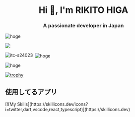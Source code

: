 <h1 align="center">Hi 👋, I'm RIKITO HIGA</h1>
<h3 align="center">A passionate developer in Japan</h3>

<p align="left"> <img src="https://komarev.com/ghpvc/?username=hoge&label=Profile%20views&color=0e75b6&style=flat" alt="hoge" /> </p>
<p align="left"> <a href="https://twitter.com/hoge" target="blank"><img src="https://img.shields.io/twitter/follow/itc-s24023?logo=twitter&style=for-the-badge" /></a> </p>


<p><img align="left" src="https://github-readme-stats.vercel.app/api/top-langs?username=hoge&show_icons=true&locale=en&layout=compact" alt="itc-s24023" /></p>
<p>&nbsp;<img align="center" src="https://github-readme-stats.vercel.app/api?username=hoge&show_icons=true&locale=en" alt="hoge" /></p>
<p><img align="center" src="https://github-readme-streak-stats.herokuapp.com/?user=hoge&" alt="hoge" /></p>

[![trophy](https://github-profile-trophy.vercel.app/?username=itc-s24023)](https://github.com/ryo-ma/github-profile-trophy)

<h2>使用してるアプリ</h2>[![My Skills](https://skillicons.dev/icons?i=twitter,dart,vscode,react,typescript)](https://skillicons.dev)





<!--
**itc-s24023/itc-s24023** is a ✨ _special_ ✨ repository because its `README.md` (this file) appears on your GitHub profile.

Here are some ideas to get you started:

- 🔭 I’m currently working on ...
- 🌱 I’m currently learning ...
- 👯 I’m looking to collaborate on ...
- 🤔 I’m looking for help with ...
- 💬 Ask me about ...
- 📫 How to reach me: ...
- 😄 Pronouns: ...
- ⚡ Fun fact: ...
-->
